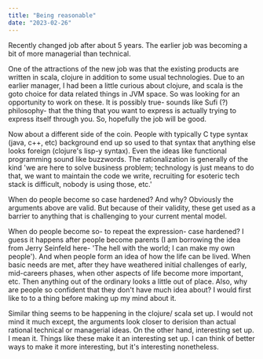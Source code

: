 ```yaml
---
title: "Being reasonable"
date: "2023-02-26"
---
```


Recently changed job after about 5 years. The earlier job was becoming a bit of more managerial than technical.

One of the attractions of the new job was that the existing products are written in scala, clojure in addition to some usual technologies. Due to an earlier manager, I had been a little curious about clojure, and scala is the goto choice for data related things in JVM space. So was looking for an opportunity to work on these. It is possibly true- sounds like Sufi (?) philosophy- that the thing that you want to express is actually trying to express itself through you. So, hopefully the job will be good.

Now about a different side of the coin. People with typically C type syntax (java, c++, etc) background end up so used to that syntax that anything else looks foreign (clojure's lisp-y syntax). Even the ideas like functional programming sound like buzzwords. The rationalization is generally of the kind 'we are here to solve business problem; technology is just means to do that, we want to maintain the code we write, recruiting for esoteric tech stack is difficult, nobody is using those, etc.'

When do people become so case hardened? And why? Obviously the arguments above are valid. But because of their validity, these get used as a barrier to anything that is challenging to your current mental model.

When do people become so- to repeat the expression- case hardened? I guess it happens after people become parents (I am borrowing the idea from Jerry Seinfeld here- 'The hell with the world; I can make my own people'). And when people form an idea of how the life can be lived. When basic needs are met, after they have weathered initial challenges of early, mid-careers phases, when other aspects of life become more important, etc. Then anything out of the ordinary looks a little out of place. Also, why are people so confident that they don't have much idea about? I would first like to to a thing before making up my mind about it.

Similar thing seems to be happening in the clojure/ scala set up. I would not mind it much except, the arguments look closer to derision than actual rational technical or managerial ideas. On the other hand, interesting set up. I mean it. Things like these make it an interesting set up. I can think of better ways to make it more interesting, but it's interesting nonetheless.
